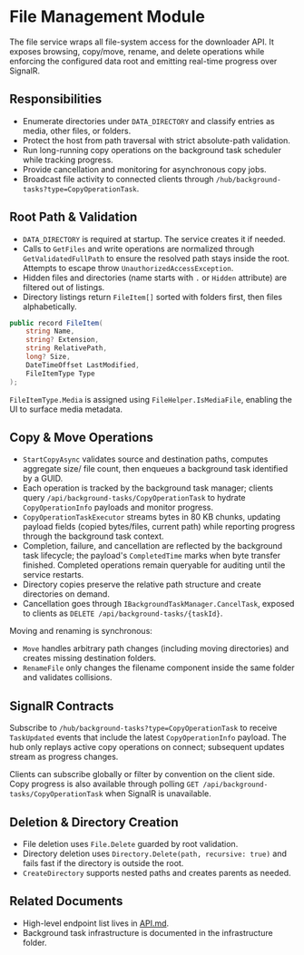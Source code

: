# File Management Module

The file service wraps all file-system access for the downloader API. It exposes browsing, copy/move, rename, and delete operations while enforcing the configured data root and emitting real-time progress over SignalR.

## Responsibilities

- Enumerate directories under `DATA_DIRECTORY` and classify entries as media, other files, or folders.
- Protect the host from path traversal with strict absolute-path validation.
- Run long-running copy operations on the background task scheduler while tracking progress.
- Provide cancellation and monitoring for asynchronous copy jobs.
- Broadcast file activity to connected clients through `/hub/background-tasks?type=CopyOperationTask`.

## Root Path & Validation

- `DATA_DIRECTORY` is required at startup. The service creates it if needed.
- Calls to `GetFiles` and write operations are normalized through `GetValidatedFullPath` to ensure the resolved path stays inside the root. Attempts to escape throw `UnauthorizedAccessException`.
- Hidden files and directories (name starts with `.` or `Hidden` attribute) are filtered out of listings.
- Directory listings return `FileItem[]` sorted with folders first, then files alphabetically.

```csharp
public record FileItem(
    string Name,
    string? Extension,
    string RelativePath,
    long? Size,
    DateTimeOffset LastModified,
    FileItemType Type
);
```

`FileItemType.Media` is assigned using `FileHelper.IsMediaFile`, enabling the UI to surface media metadata.

## Copy & Move Operations

- `StartCopyAsync` validates source and destination paths, computes aggregate size/ file count, then enqueues a background task identified by a GUID.
- Each operation is tracked by the background task manager; clients query `/api/background-tasks/CopyOperationTask` to hydrate `CopyOperationInfo` payloads and monitor progress.
- `CopyOperationTaskExecutor` streams bytes in 80 KB chunks, updating payload fields (copied bytes/files, current path) while reporting progress through the background task context.
- Completion, failure, and cancellation are reflected by the background task lifecycle; the payload's `CompletedTime` marks when byte transfer finished. Completed operations remain queryable for auditing until the service restarts.
- Directory copies preserve the relative path structure and create directories on demand.
- Cancellation goes through `IBackgroundTaskManager.CancelTask`, exposed to clients as `DELETE /api/background-tasks/{taskId}`.

Moving and renaming is synchronous:

- `Move` handles arbitrary path changes (including moving directories) and creates missing destination folders.
- `RenameFile` only changes the filename component inside the same folder and validates collisions.

## SignalR Contracts

Subscribe to `/hub/background-tasks?type=CopyOperationTask` to receive `TaskUpdated` events that include the latest `CopyOperationInfo` payload. The hub only replays active copy operations on connect; subsequent updates stream as progress changes.

Clients can subscribe globally or filter by convention on the client side. Copy progress is also available through polling `GET /api/background-tasks/CopyOperationTask` when SignalR is unavailable.

## Deletion & Directory Creation

- File deletion uses `File.Delete` guarded by root validation.
- Directory deletion uses `Directory.Delete(path, recursive: true)` and fails fast if the directory is outside the root.
- `CreateDirectory` supports nested paths and creates parents as needed.

## Related Documents

- High-level endpoint list lives in [API.md](../API.md).
- Background task infrastructure is documented in the infrastructure folder.
